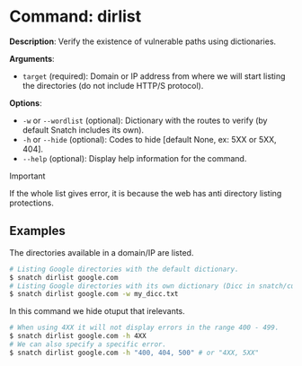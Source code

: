 # Command: dirlist

**Description**: Verify the existence of vulnerable paths using dictionaries.

**Arguments**:
* `target` (required): Domain or IP address from where we will start listing the directories (do not include HTTP/S protocol).

**Options**:
* `-w` or `--wordlist` (optional): Dictionary with the routes to verify (by default Snatch includes its own).
* `-h` or `--hide` (optional): Codes to hide [default None, ex: 5XX or 5XX, 404].
* `--help` (optional): Display help information for the command.

> [!IMPORTANT]  
> If the whole list gives error, it is because the web has anti directory listing protections.

## Examples

The directories available in a domain/IP are listed.
```bash
# Listing Google directories with the default dictionary.
$ snatch dirlist google.com
# Listing Google directories with its own dictionary (Dicc in snatch/customs/directory_listing/my_dicc.txt).
$ snatch dirlist google.com -w my_dicc.txt
```

In this command we hide otuput that irelevants.
```bash
# When using 4XX it will not display errors in the range 400 - 499.
$ snatch dirlist google.com -h 4XX
# We can also specify a specific error.
$ snatch dirlist google.com -h "400, 404, 500" # or "4XX, 5XX"
```